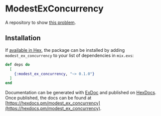 # ModestExConcurrency

A repository to show [this problem](https://github.com/f34nk/modest_ex/issues/17).

## Installation

If [available in Hex](https://hex.pm/docs/publish), the package can be installed
by adding `modest_ex_concurrency` to your list of dependencies in `mix.exs`:

```elixir
def deps do
  [
    {:modest_ex_concurrency, "~> 0.1.0"}
  ]
end
```

Documentation can be generated with [ExDoc](https://github.com/elixir-lang/ex_doc)
and published on [HexDocs](https://hexdocs.pm). Once published, the docs can
be found at [https://hexdocs.pm/modest_ex_concurrency](https://hexdocs.pm/modest_ex_concurrency).

